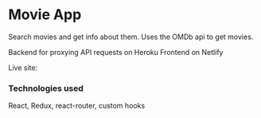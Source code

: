 # Movie App

Search movies and get info about them. Uses the OMDb api to get movies.

Backend for proxying API requests on Heroku
Frontend on Netlify

Live site:

### Technologies used

React, Redux, react-router, custom hooks

